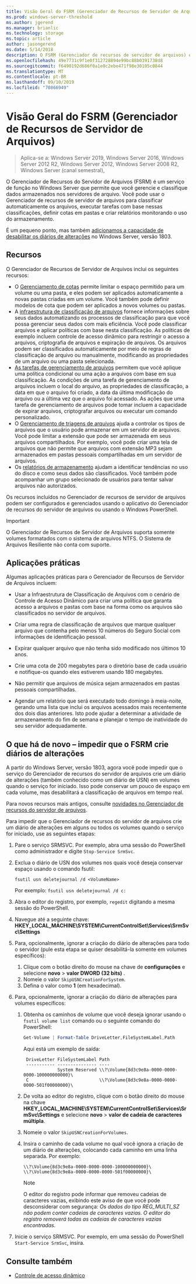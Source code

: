 ```yaml
---
title: Visão Geral do FSRM (Gerenciador de Recursos de Servidor de Arquivos)
ms.prod: windows-server-threshold
ms.author: jgerend
ms.manager: brianlic
ms.technology: storage
ms.topic: article
author: jasongerend
ms.date: 5/14/2018
description: O FSRM (Gerenciador de recursos de servidor de arquivos) é uma ferramenta que permite gerenciar e classificar dados em um servidor de arquivos do Windows Server.
ms.openlocfilehash: 49e7731c9f1e0f312728894e99bc88b0391738d8
ms.sourcegitcommit: f6490192d686f0a1e0c2ebe471f98e30105c0844
ms.translationtype: MT
ms.contentlocale: pt-BR
ms.lasthandoff: 09/10/2019
ms.locfileid: "70866949"
---
```

# <a name="file-server-resource-manager-fsrm-overview"></a>Visão Geral do FSRM (Gerenciador de Recursos de Servidor de Arquivos)

> Aplica-se a: Windows Server 2019, Windows Server 2016, Windows Server 2012 R2, Windows Server 2012, Windows Server 2008 R2, Windows Server (canal semestral), 

O Gerenciador de Recursos do Servidor de Arquivos (FSRM) é um serviço de função no Windows Server que permite que você gerencie e classifique dados armazenados nos servidores de arquivo. Você pode usar o Gerenciador de recursos de servidor de arquivos para classificar automaticamente os arquivos, executar tarefas com base nessas classificações, definir cotas em pastas e criar relatórios monitorando o uso do armazenamento.

É um pequeno ponto, mas também [adicionamos a capacidade de desabilitar os diários de alterações](#whats-new) no Windows Server, versão 1803.

## <a name="features"></a>Recursos

O Gerenciador de Recursos de Servidor de Arquivos inclui os seguintes recursos:

-   O [Gerenciamento de cotas](quota-management.md) permite limitar o espaço permitido para um volume ou uma pasta, e eles podem ser aplicados automaticamente a novas pastas criadas em um volume. Você também pode definir modelos de cota que podem ser aplicados a novos volumes ou pastas.  
-   A [infraestrutura de classificação de arquivos](classification-management.md) fornece informações sobre seus dados automatizando os processos de classificação para que você possa gerenciar seus dados com mais eficiência. Você pode classificar arquivos e aplicar políticas com base nesta classificação. As políticas de exemplo incluem controle de acesso dinâmico para restringir o acesso a arquivos, criptografia de arquivos e expiração de arquivos. Os arquivos podem ser classificados automaticamente por meio de regras de classificação de arquivo ou manualmente, modificando as propriedades de um arquivo ou uma pasta selecionada.
-   [As tarefas de gerenciamento de arquivos](file-management-tasks.md) permitem que você aplique uma política condicional ou uma ação a arquivos com base em sua classificação. As condições de uma tarefa de gerenciamento de arquivos incluem o local do arquivo, as propriedades de classificação, a data em que o arquivo foi criado, a data da última modificação do arquivo ou a última vez que o arquivo foi acessado. As ações que uma tarefa de gerenciamento de arquivos pode tomar incluem a capacidade de expirar arquivos, criptografar arquivos ou executar um comando personalizado.
-   O [Gerenciamento de triagens de arquivos](file-screening-management.md) ajuda a controlar os tipos de arquivos que o usuário pode armazenar em um servidor de arquivos. Você pode limitar a extensão que pode ser armazenada em seus arquivos compartilhados. Por exemplo, você pode criar uma tela de arquivos que não permite que arquivos com extensão MP3 sejam armazenados em pastas pessoais compartilhadas em um servidor de arquivos.
-   Os [relatórios de armazenamento](storage-reports-management.md) ajudam a identificar tendências no uso do disco e como seus dados são classificados. Você também pode acompanhar um grupo selecionado de usuários para tentar salvar arquivos não autorizados.  
  
Os recursos incluídos no Gerenciador de recursos de servidor de arquivos podem ser configurados e gerenciados usando o aplicativo do Gerenciador de recursos do servidor de arquivos ou usando o Windows PowerShell.
  
> [!IMPORTANT]
>  O Gerenciador de Recursos de Servidor de Arquivos suporta somente volumes formatados com o sistema de arquivos NTFS. O Sistema de Arquivos Resiliente não conta com suporte.  
  
## <a name="practical-applications"></a>Aplicações práticas  
 Algumas aplicações práticas para o Gerenciador de Recursos de Servidor de Arquivos incluem:  
  
-   Usar a Infraestrutura de Classificação de Arquivos com o cenário de Controle de Acesso Dinâmico para criar uma política que garanta acesso a arquivos e pastas com base na forma como os arquivos são classificados no servidor de arquivos.  
  
-   Criar uma regra de classificação de arquivos que marque qualquer arquivo que contenha pelo menos 10 números do Seguro Social com informações de identificação pessoal.  
  
-   Expirar qualquer arquivo que não tenha sido modificado nos últimos 10 anos.  
  
-   Crie uma cota de 200 megabytes para o diretório base de cada usuário e notifique-os quando eles estiverem usando 180 megabytes.  
  
-   Não permitir que arquivos de música sejam armazenados em pastas pessoais compartilhadas.  
  
-   Agendar um relatório que será executado todo domingo à meia-noite, gerando uma lista que inclui os arquivos acessados mais recentemente dos dois dias anteriores. Isto pode ajudar a determinar a atividade de armazenamento do fim de semana e planejar o tempo de inatividade do seu servidor adequadamente.  

## <a name="whats-new"></a>O que há de novo – impedir que o FSRM crie diários de alterações

A partir do Windows Server, versão 1803, agora você pode impedir que o serviço do Gerenciador de recursos do servidor de arquivos crie um diário de alterações (também conhecido como um diário de USN) em volumes quando o serviço for iniciado. Isso pode conservar um pouco de espaço em cada volume, mas desabilitará a classificação de arquivos em tempo real.

Para novos recursos mais antigos, consulte [novidades no Gerenciador de recursos do servidor de arquivos](https://technet.microsoft.com/library/dn383587.aspx).

Para impedir que o Gerenciador de recursos do servidor de arquivos crie um diário de alterações em alguns ou todos os volumes quando o serviço for iniciado, use as seguintes etapas: 

1. Pare o serviço SRMSVC. Por exemplo, abra uma sessão do PowerShell como administrador e digite `Stop-Service SrmSvc`.
2. Exclua o diário de USN dos volumes nos quais você deseja conservar espaço usando o comando fsutil: 

      ```
      fsutil usn deletejournal /d <VolumeName>
      ```
    Por exemplo: `fsutil usn deletejournal /d c:`

3. Abra o editor do registro, por exemplo, `regedit` digitando a mesma sessão do PowerShell.
4. Navegue até a seguinte chave: **HKEY_LOCAL_MACHINE\SYSTEM\CurrentControlSet\Services\SrmSvc\Settings**
5. Para, opcionalmente, ignorar a criação do diário de alterações para todo o servidor (pule esta etapa se quiser desabilitá-la somente em volumes específicos):
    1. Clique com o botão direito do mouse na chave de **configurações** e selecione **novo** > **valor DWORD (32 bits)** . 
    1. Nomeie o valor `SkipUSNCreationForSystem`.
    1. Defina o valor como **1** (em hexadecimal).
6. Para, opcionalmente, ignorar a criação do diário de alterações para volumes específicos:
    1. Obtenha os caminhos de volume que você deseja ignorar usando o `fsutil volume list` comando ou o seguinte comando do PowerShell:
        ```PowerShell
        Get-Volume | Format-Table DriveLetter,FileSystemLabel,Path
        ```
       Aqui está um exemplo de saída:

       ```
        DriveLetter FileSystemLabel Path
        ----------- --------------- ----
                    System Reserved \\?\Volume{8d3c9e8a-0000-0000-0000-100000000000}\
        C                           \\?\Volume{8d3c9e8a-0000-0000-0000-501f00000000}\
       ```
    2. De volta ao editor do registro, clique com o botão direito do mouse na chave **HKEY_LOCAL_MACHINE\SYSTEM\CurrentControlSet\Services\SrmSvc\Settings** e selecione **novo** > **valor de cadeia de caracteres múltipla**.
    3. Nomeie o valor `SkipUSNCreationForVolumes`.
    4. Insira o caminho de cada volume no qual você ignora a criação de um diário de alterações, colocando cada caminho em uma linha separada. Por exemplo:

        ```
        \\?\Volume{8d3c9e8a-0000-0000-0000-100000000000}\
        \\?\Volume{8d3c9e8a-0000-0000-0000-501f00000000}\
        ```

        > [!NOTE] 
        > O editor do registro pode informar que removeu cadeias de caracteres vazias, exibindo este aviso de que você pode desconsiderar com segurança: *Os dados do tipo REG_MULTI_SZ não podem conter cadeias de caracteres vazias. O editor do registro removerá todas as cadeias de caracteres vazias encontradas.*

7. Inicie o serviço SRMSVC. Por exemplo, em uma sessão do PowerShell `Start-Service SrmSvc`, insira.



## <a name="see-also"></a>Consulte também

- [Controle de acesso dinâmico](https://technet.microsoft.com/library/dn408191(v=ws.11).aspx) 
